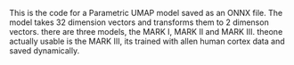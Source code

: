 This is the code for a Parametric UMAP model saved as an ONNX file. The model takes 32 dimension vectors
and transforms them to 2 dimenson vectors. 
there are three models, the MARK I, MARK II and MARK III.
theone actually usable is the MARK III, its trained with allen human cortex data and saved dynamically.
